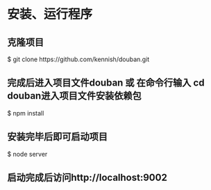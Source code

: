 # 安装、运行程序
<h2>克隆项目</h2> 
<p>$ git clone https://github.com/kennish/douban.git</p>

<h2>完成后进入项目文件douban 或 在命令行输入 cd douban进入项目文件安装依赖包</h2> 
<p>$ npm install</p>

<h2>安装完毕后即可启动项目</h2> 
<p>$ node server</p>

<h2>启动完成后访问http://localhost:9002</h2> 
